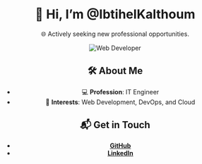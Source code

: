 <div align="center">

# 👋 Hi, I’m @IbtihelKalthoum

🌐 Actively seeking new professional opportunities.

![Web Developer](https://media.giphy.com/media/xT9IgzoKnwFNmISR8I/giphy.gif)

## 🛠️ About Me

- 💻 **Profession**: IT Engineer
- 👀 **Interests**: Web Development, DevOps, and Cloud

## 📬 Get in Touch

- **[GitHub](https://github.com/IbtihelKalthoum)**
- **[LinkedIn](https://www.linkedin.com/in/ibtihel-kalthoum-818218208/)**

</div>
